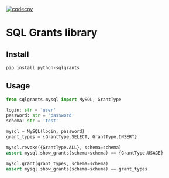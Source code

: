 [![codecov](https://codecov.io/gh/painassasin/sqlgrants/branch/main/graph/badge.svg?token=8SH0DBNPTX)](https://codecov.io/gh/painassasin/sqlgrants)

# SQL Grants library
## Install
```bash
pip install python-sqlgrants
```
## Usage
```python
from sqlgrants.mysql import MySQL, GrantType

login: str = 'user'
password: str = 'password'
schema: str = 'test'

mysql = MySQL(login, password)
grant_types = {GrantType.SELECT, GrantType.INSERT}

mysql.revoke({GrantType.ALL}, schema=schema)
assert mysql.show_grants(schema=schema) == {GrantType.USAGE}

mysql.grant(grant_types, schema=schema)
assert mysql.show_grants(schema=schema) == grant_types
```